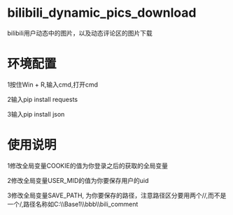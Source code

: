 # bilibili_dynamic_pics_download
bilibili用户动态中的图片，以及动态评论区的图片下载
# 环境配置
1按住Win + R,输入cmd,打开cmd

2输入pip install requests

3输入pip install json
# 使用说明
1修改全局变量COOKIE的值为你登录之后的获取的全局变量

2修改全局变量USER_MID的值为你要保存用户的uid

3修改全局变量SAVE_PATH, 为你要保存的路径，注意路径区分要用两个//,而不是一个/,路径名称如C:\\\Base1\\\bbb\\\bili_comment

